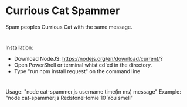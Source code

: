 # Currious Cat Spammer
Spam peoples Currious Cat with the same message.
#
Installation:

 - Download NodeJS: https://nodejs.org/en/download/current/?
 - Open PowerShell or terminal whist cd'ed in the directory.
 - Type "run npm install request" on the command line
#
Usage:
"node cat-spammer.js username time(in ms) message"
Example: "node cat-spammer.js RedstoneHomie 10 You smell"
#
